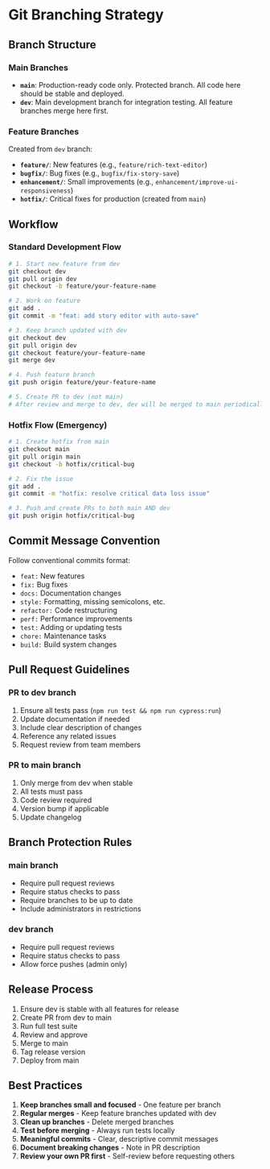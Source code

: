 # Git Branching Strategy

## Branch Structure

### Main Branches
- **`main`**: Production-ready code only. Protected branch. All code here should be stable and deployed.
- **`dev`**: Main development branch for integration testing. All feature branches merge here first.

### Feature Branches
Created from `dev` branch:
- **`feature/`**: New features (e.g., `feature/rich-text-editor`)
- **`bugfix/`**: Bug fixes (e.g., `bugfix/fix-story-save`)
- **`enhancement/`**: Small improvements (e.g., `enhancement/improve-ui-responsiveness`)
- **`hotfix/`**: Critical fixes for production (created from `main`)

## Workflow

### Standard Development Flow
```bash
# 1. Start new feature from dev
git checkout dev
git pull origin dev
git checkout -b feature/your-feature-name

# 2. Work on feature
git add .
git commit -m "feat: add story editor with auto-save"

# 3. Keep branch updated with dev
git checkout dev
git pull origin dev
git checkout feature/your-feature-name
git merge dev

# 4. Push feature branch
git push origin feature/your-feature-name

# 5. Create PR to dev (not main)
# After review and merge to dev, dev will be merged to main periodically
```

### Hotfix Flow (Emergency)
```bash
# 1. Create hotfix from main
git checkout main
git pull origin main
git checkout -b hotfix/critical-bug

# 2. Fix the issue
git add .
git commit -m "hotfix: resolve critical data loss issue"

# 3. Push and create PRs to both main AND dev
git push origin hotfix/critical-bug
```

## Commit Message Convention

Follow conventional commits format:
- `feat:` New features
- `fix:` Bug fixes
- `docs:` Documentation changes
- `style:` Formatting, missing semicolons, etc.
- `refactor:` Code restructuring
- `perf:` Performance improvements
- `test:` Adding or updating tests
- `chore:` Maintenance tasks
- `build:` Build system changes

## Pull Request Guidelines

### PR to dev branch
1. Ensure all tests pass (`npm run test && npm run cypress:run`)
2. Update documentation if needed
3. Include clear description of changes
4. Reference any related issues
5. Request review from team members

### PR to main branch
1. Only merge from dev when stable
2. All tests must pass
3. Code review required
4. Version bump if applicable
5. Update changelog

## Branch Protection Rules

### main branch
- Require pull request reviews
- Require status checks to pass
- Require branches to be up to date
- Include administrators in restrictions

### dev branch
- Require pull request reviews
- Require status checks to pass
- Allow force pushes (admin only)

## Release Process

1. Ensure dev is stable with all features for release
2. Create PR from dev to main
3. Run full test suite
4. Review and approve
5. Merge to main
6. Tag release version
7. Deploy from main

## Best Practices

1. **Keep branches small and focused** - One feature per branch
2. **Regular merges** - Keep feature branches updated with dev
3. **Clean up branches** - Delete merged branches
4. **Test before merging** - Always run tests locally
5. **Meaningful commits** - Clear, descriptive commit messages
6. **Document breaking changes** - Note in PR description
7. **Review your own PR first** - Self-review before requesting others